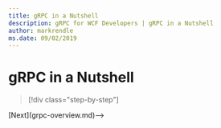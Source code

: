 ```yaml
---
title: gRPC in a Nutshell
description: gRPC for WCF Developers | gRPC in a Nutshell
author: markrendle
ms.date: 09/02/2019
---
```


# gRPC in a Nutshell

>[!div class="step-by-step"]
<!-->[Next](grpc-overview.md)-->
